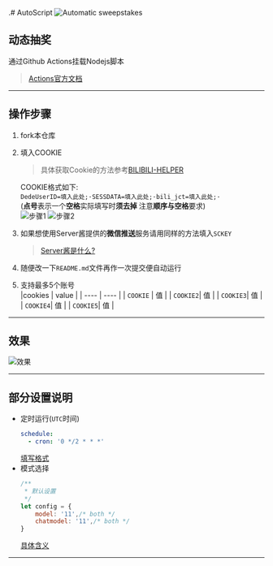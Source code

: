 .# AutoScript
![Automatic sweepstakes](https://github.com/shanmite/LotteryAutoScript/workflows/Automatic%20sweepstakes/badge.svg)  
## 动态抽奖  
通过Github Actions挂载Nodejs脚本  
> [Actions官方文档](https://docs.github.com/en/free-pro-team@latest/actions/reference/workflow-syntax-for-github-actions)

---
 
## 操作步骤 
1. fork本仓库  
 
2. 填入COOKIE  
    >具体获取Cookie的方法参考[BILIBILI-HELPER](https://github.com/JunzhouLiu/BILIBILI-HELPER)
    
    COOKIE格式如下:  
    `DedeUserID=填入此处;·SESSDATA=填入此处;·bili_jct=填入此处;·`  
    (**点号**表示一个**空格**实际填写时**须去掉** 注意**顺序与空格**要求)  
    ![步骤1](https://ftp.bmp.ovh/imgs/2020/11/c4e7ac036199551c.png)
    ![步骤2](https://ftp.bmp.ovh/imgs/2020/11/dcc3f30e22f6b12a.png)

3. 如果想使用Server酱提供的**微信推送**服务请用同样的方法填入`SCKEY`  
    > [Server酱是什么?](http://sc.ftqq.com/3.version)  

4. 随便改一下`README.md`文件再作一次提交便自动运行  

5. 支持最多5个账号  
    |cookies   | value |
    |   ----   |  ---- |
    | `COOKIE` |  值   |
    | `COOKIE2`|  值   |
    | `COOKIE3`|  值   |
    | `COOKIE4`|  值   |
    | `COOKIE5`|  值   |

---

## 效果
![效果](https://ftp.bmp.ovh/imgs/2020/11/87d483cea98563fa.png)  

---

## 部分设置说明
- 定时运行(`UTC`时间)  
    ```yaml
    schedule:
      - cron: '0 */2 * * *'
    ```  
    [填写格式](https://crontab.guru/)  
- 模式选择  
    ```javascript
    /**
     * 默认设置
     */
    let config = {
        model: '11',/* both */
        chatmodel: '11',/* both */
    }
    ```  
    [具体含义](https://github.com/shanmite/LotteryAutoScript/issues/2)  

---

